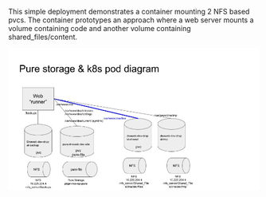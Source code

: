 This simple deployment demonstrates a container mounting 2 NFS based pvcs.  The container prototypes an approach where a web server mounts a volume containing code and another volume containing shared_files/content.

![image](PBPR_Application_Integration_into_k8s_2.jpg)
